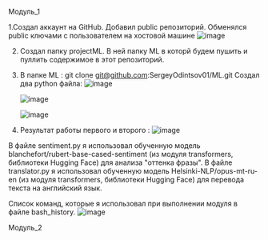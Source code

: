 Модуль_1


1.Создал аккаунт на GitHub. Добавил public репозиторий. Обменялся public ключами с пользователем на хостовой машине
 ![image](https://github.com/SergeyOdintsov01/ML/assets/149817675/e6c8a093-663b-4b64-b521-90803d29e2d8)

2. Создал папку projectML. В ней папку ML в которй будем пушить и пуллить содержимое в этот репозиторий.
3. В папке ML : git clone git@github.com:SergeyOdintsov01/ML.git
   Создал два python файла:
   ![image](https://github.com/SergeyOdintsov01/ML/assets/149817675/408631cc-036d-49fa-95e1-d39ecb324088)

   ![image](https://github.com/SergeyOdintsov01/ML/assets/149817675/d3659f8e-f35d-47f2-9eb5-fc8fdc3b297e)


   ![image](https://github.com/SergeyOdintsov01/ML/assets/149817675/1f10f4bc-2f3a-45ed-a8e3-1ca10c99119e)

4. Результат работы первого и второго :
   ![image](https://github.com/SergeyOdintsov01/ML/assets/149817675/9ef8d1b1-f9bd-48b7-ad40-aadf361775eb)

В файле sentiment.py я использовал обученную модель blanchefort/rubert-base-cased-sentiment (из модуля transformers, библиотеки Hugging Face) для анализа "оттенка фразы".
В файле translator.py я использовал обученную модель Helsinki-NLP/opus-mt-ru-en (из модуля transformers, библиотеки Hugging Face) для перевода текста на английский язык.


Список команд, которые я использовал при выполнении модуля в файле bash_history.
![image](https://github.com/SergeyOdintsov01/ML/assets/149817675/43c55c9f-47c3-40cb-a5db-264496c192d4)


Модуль_2









 

